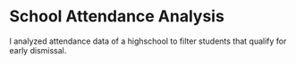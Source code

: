 # School Attendance Analysis 
I analyzed attendance data of a highschool to filter students that qualify for early dismissal.
